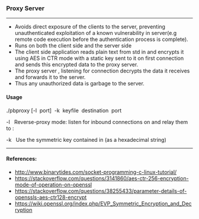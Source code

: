 ### Proxy Server
---
* Avoids direct exposure of the clients to the server, preventing unauthenticated exploitation of a known vulnerability in server(e.g remote code execution before the authentication process is complete).
* Runs on both the client side and the server side
* The client side application reads plain text from std in and encrypts it using AES in CTR mode with a static key sent to it on first connection and sends this encrypted data to the proxy server.
* The proxy server , listening for connection decrypts the data it receives and forwards it to the server.
* Thus any unauthorized data is garbage to the server.

#### Usage
./pbproxy&nbsp;[-l &nbsp;port] &nbsp;-k &nbsp;keyfile &nbsp;destination &nbsp;port 

-l&nbsp;&nbsp;&nbsp;Reverse-proxy mode: listen for inbound connections on <port> and relay them to <destination>:<port>

-k&nbsp;&nbsp;&nbsp;Use the symmetric key contained in <keyfile> (as a hexadecimal string)

***
#### References:

* http://www.binarytides.com/socket-programming-c-linux-tutorial/
* https://stackoverflow.com/questions/3141860/aes-ctr-256-encryption-mode-of-operation-on-openssl
* https://stackoverflow.com/questions/38255433/parameter-details-of-openssls-aes-ctr128-encrypt
* https://wiki.openssl.org/index.php/EVP_Symmetric_Encryption_and_Decryption
